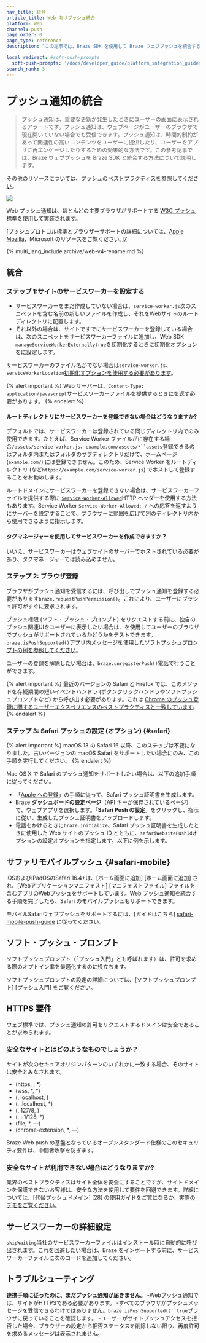 ```yaml
---
nav_title: 統合
article_title: Web 向けプッシュ統合
platform: Web
channel: push
page_order: 0
page_type: reference
description: "この記事では、Braze SDK を使用して Braze ウェブプッシュを統合する方法について説明します。"

local_redirect: #soft-push-prompts
  soft-push-prompts: '/docs/developer_guide/platform_integration_guides/web/push_notifications/soft_push_prompt/'
search_rank: 3
---
```


# プッシュ通知の統合

> プッシュ通知は、重要な更新が発生したときにユーザーの画面に表示されるアラートです。プッシュ通知は、ウェブページがユーザーのブラウザで現在開いていない場合でも受信できます。プッシュ通知は、時間的制約があって関連性の高いコンテンツをユーザーに提供したり、ユーザーをアプリに再エンゲージしたりするための効果的な方法です。この参考記事では、Braze ウェブプッシュを Braze SDK と統合する方法について説明します。

その他のリソースについては、[プッシュのベストプラクティスを参照してください][8]。

![][27]

Web プッシュ通知は、ほとんどの主要ブラウザがサポートする [W3C プッシュ標準を使用して実装されます][1]。

[プッシュプロトコル標準とブラウザーサポートの詳細については、[Apple][5] [Mozilla][6]、Microsoft のリソースをご覧ください。][7]

{% multi_lang_include archive/web-v4-rename.md %}

## 統合

### ステップ 1:サイトのサービスワーカーを設定する

- サービスワーカーをまだ作成していない場合は、`service-worker.js`次のスニペットを含む名前の新しいファイルを作成し、それをWebサイトのルートディレクトリに配置します。
- それ以外の場合は、サイトですでにサービスワーカーを登録している場合は、次のスニペットをサービスワーカーファイルに追加し、Web SDK [`manageServiceWorkerExternally`](https://js.appboycdn.com/web-sdk/latest/doc/modules/braze.html#initialize)`true`を初期化するときに初期化オプションをに設定します。

<script src="https://braze-inc.github.io/embed-like-gist/embed.js?target=https://github.com/braze-inc/braze-web-sdk/blob/master/sample-builds/cdn/service-worker.js&style=github&showBorder=on&showLineNumbers=on&showFileMeta=on&showCopy=on"></script>

サービスワーカーのファイル名がでない場合は`service-worker.js`、`serviceWorkerLocation`[初期化オプションを使用する必要があります](https://js.appboycdn.com/web-sdk/latest/doc/modules/braze.html#initializationoptions)。

{% alert important %}
Web サーバーは、`Content-Type: application/javascript`サービスワーカーファイルを提供するときにを返す必要があります。
{% endalert %}

#### ルートディレクトリにサービスワーカーを登録できない場合はどうなりますか?

デフォルトでは、サービスワーカーは登録されている同じディレクトリ内でのみ使用できます。たとえば、Service Worker ファイルがに存在する場合`/assets/service-worker.js`、`example.com/assets/*``assets`登録できるのはフォルダ内またはフォルダのサブディレクトリだけで、ホームページ (`example.com/`) には登録できません。このため、Service Worker をルートディレクトリ (など`https://example.com/service-worker.js`) でホストして登録することをお勧めします。

ルートドメインにサービスワーカーを登録できない場合は、サービスワーカーファイルを提供する際に [`Service-Worker-Allowed`](https://w3c.github.io/ServiceWorker/#service-worker-script-response)HTTP ヘッダーを使用する方法もあります。Service Worker `Service-Worker-Allowed: /` への応答を返すようにサーバーを設定することで、ブラウザーに範囲を広げて別のディレクトリ内から使用できるように指示します。

#### タグマネージャーを使用してサービスワーカーを作成できますか？

いいえ、サービスワーカーはウェブサイトのサーバーでホストされている必要があり、タグマネージャーでは読み込めません。

### ステップ 2: ブラウザ登録

ブラウザがプッシュ通知を受信するには、呼び出しでプッシュ通知を登録する必要があります`braze.requestPushPermission()`。これにより、ユーザーにプッシュ許可がすぐに要求されます。 

プッシュ権限 (ソフト・プッシュ・プロンプト) をリクエストする前に、独自のプッシュ関連UIをユーザーに表示したい場合は、を使用してユーザーのブラウザでプッシュがサポートされているかどうかをテストできます。`braze.isPushSupported()`[アプリ内メッセージを使用したソフトプッシュプロンプトの例を参照してください]({{site.baseurl}}/developer_guide/platform_integration_guides/web/push_notifications/soft_push_prompt/)。

ユーザーの登録を解除したい場合は、`braze.unregisterPush()`電話で行うことができます。

{% alert important %}
最近のバージョンの Safari と Firefox では、このメソッドを存続期間の短いイベントハンドラ (ボタンクリックハンドラやソフトプッシュプロンプトなど) から呼び出す必要があります。これは [Chrome のプッシュ登録に関するユーザーエクスペリエンスのベストプラクティスと一致しています](https://docs.google.com/document/d/1WNPIS_2F0eyDm5SS2E6LZ_75tk6XtBSnR1xNjWJ_DPE)。
{% endalert %}

### ステップ 3: Safari プッシュの設定 (オプション) {#safari}

{% alert important %}
macOS 13 の Safari 16 以降、このステップは不要になりました。古いバージョンの macOS Safari をサポートしたい場合にのみ、この手順を実行してください。
{% endalert %}

Mac OS X で Safari のプッシュ通知をサポートしたい場合は、以下の追加手順に従ってください。

- 「[Apple への登録][3]」の手順に従って、Safari プッシュ証明書を生成します。
- Braze **ダッシュボードの設定ページ**（API キーが保存されているページ）で、ウェブアプリを選択します。「**Safari Push の設定**」をクリックし、指示に従い、生成したプッシュ証明書をアップロードします。
- 電話をかけるときに`braze.initialize`、Safari プッシュ証明書を生成したときに使用した Web サイトのプッシュ ID とともに、`safariWebsitePushId`オプションの設定オプションを指定します。以下に例を示します。

## サファリモバイルプッシュ {#safari-mobile}

iOSおよびiPadOSのSafari 16.4+は、[ホーム画面に追加] [ホーム画面に追加] され、[Webアプリケーションマニフェスト] [マニフェストファイル] ファイルを含むアプリのWebプッシュをサポートしています。Web プッシュ通知を統合する手順を完了したら、Safari のモバイルプッシュもサポートできます。 

モバイルSafariウェブプッシュをサポートするには、[ガイドはこちら] [safari-mobile-push-guide] に従ってください。

## ソフト・プッシュ・プロンプト

ソフトプッシュプロンプト（「プッシュ入門」とも呼ばれます）は、許可を求める際のオプトイン率を最適化するのに役立ちます。

ソフトプッシュプロンプトの設定の詳細については、[ソフトプッシュプロンプト] [プッシュ入門] をご覧ください。

## HTTPS 要件

ウェブ標準では、プッシュ通知の許可をリクエストするドメインは安全であることが求められます。

### 安全なサイトとはどのようなものでしょうか？

サイトが次のセキュアオリジンパターンのいずれかに一致する場合、そのサイトは安全とみなされます。

- (https, , \*)
- (wss, \*, \*)
- (, localhost, )
- (, .localhost, \*)
- (, 127/8, )
- (, ::1/128, \*)
- (file, \*, —)
- (chrome-extension, \*, —)

Braze Web push の基盤となっているオープンスタンダード仕様のこのセキュリティ要件は、中間者攻撃を防ぎます。

### 安全なサイトが利用できない場合はどうなりますか?

業界のベストプラクティスはサイト全体を安全にすることですが、サイトドメインを保護できないお客様は、安全な方法を使用して要件を回避できます。詳細については、[代替プッシュドメイン] [28] の使用ガイドをご覧になるか、[実際のデモをご覧ください][4]。

## サービスワーカーの詳細設定

`skipWaiting`当社のサービスワーカーファイルはインストール時に自動的に呼び出されます。これを回避したい場合は、Braze をインポートする前に、サービスワーカーファイルに次のコードを追加してください。

<script src="https://braze-inc.github.io/embed-like-gist/embed.js?target=https%3A%2F%2Fgithub.com%2Fbraze-inc%2Fbraze-web-sdk%2Fblob%2Fmaster%2Fsnippets%2Fservice-worker-skip-waiting.js&style=github&showBorder=on&showLineNumbers=on&showFileMeta=on&showCopy=on"></script>

## トラブルシューティング

**連携手順に従ったのに、まだプッシュ通知が届きません。**
-Webプッシュ通知では、サイトがHTTPSである必要があります。
-すべてのブラウザがプッシュメッセージを受信できるわけではありません。`braze.isPushSupported()``true`ブラウザに戻っていることを確認します。
-ユーザーがサイトプッシュアクセスを拒否した場合、ブラウザーの設定から拒否ステータスを削除しない限り、再度許可を求めるメッセージは表示されません。

[1]: http://www.w3.org/TR/push-api/
[3]: https://developer.apple.com/library/mac/documentation/NetworkingInternet/Conceptual/NotificationProgrammingGuideForWebsites/PushNotifications/PushNotifications.html#//apple_ref/doc/uid/TP40013225-CH3-SW33
[4]: http://appboyj.com/modal-test.html
[5]: https://developer.apple.com/notifications/safari-push-notifications/ "サファリプッシュ通知"
[6]: https://developer.mozilla.org/en-us/docs/web/api/push_api#browser_compatibility "Mozilla プッシュ API ブラウザーの互換性"
[7]: https://developer.microsoft.com/en-us/microsoft-edge/status/pushapi/ "マイクロソフトプッシュ API"
[8]: {{site.baseurl}}/user_guide/message_building_by_channel/push/best_practices/
[27]: {{site.baseurl}}/assets/img_archive/web_push2.png
[7]:{{site.baseurl}}/developer_guide/platform_integration_guides/web/push_notifications/alternate_push_domain
[push-primer]: {{site.baseurl}}/developer_guide/platform_integration_guides/web/push_notifications/soft_push_prompt/
[add-to-homescreen]: https://support.apple.com/guide/iphone/bookmark-favorite-webpages-iph42ab2f3a7/ios#iph4f9a47bbc
[manifest-file]: https://developer.mozilla.org/en-US/docs/Web/Manifest
[safari-mobile-push-guide]: {{site.baseurl}}/developer_guide/platform_integration_guides/web/push_notifications/safari_mobile_push/

